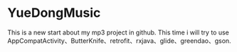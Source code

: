 # YueDongMusic
This is a new start about my mp3 project in github.
This time i will try to use AppCompatActivity、ButterKnife、retrofit、rxjava、glide、greendao、gson.
